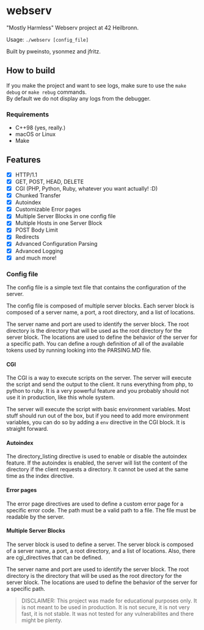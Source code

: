 # webserv


"Mostly Harmless" Webserv project at 42 Heilbronn.

Usage: `./webserv [config_file]`

Built by pweinsto, ysonmez and jfritz.

## How to build

If you make the project and want to see logs, make sure to use the `make debug` or `make rebug` commands.   
By default we do not display any logs from the debugger.

### Requirements

- C++98 (yes, really.)
- macOS or Linux
- Make

## Features

- [x] HTTP/1.1
- [x] GET, POST, HEAD, DELETE
- [x] CGI (PHP, Python, Ruby, whatever you want actually! :D)
- [x] Chunked Transfer
- [x] Autoindex
- [x] Customizable Error pages
- [x] Multiple Server Blocks in one config file
- [x] Multiple Hosts in one Server Block
- [x] POST Body Limit
- [x] Redirects
- [x] Advanced Configuration Parsing
- [x] Advanced Logging
- [x] and much more!

### Config file

The config file is a simple text file that contains the configuration of the server.

The config file is composed of multiple server blocks. Each server block is composed of a server name, a port, a root directory, and a list of locations.

The server name and port are used to identify the server block. The root directory is the directory that will be used as the root directory for the server block. The locations are used to define the behavior of the server for a specific path.
You can define a rough definition of all of the available tokens used by running looking into the PARSING.MD file.

#### CGI

The CGI is a way to execute scripts on the server. The server will execute the script and send the output to the client.
It runs everything from php, to python to ruby. It is a very powerful feature and you probably should not use it in production, like this whole system.

The server will execute the script with basic environment variables. Most stuff should run out of the box, but if you need to add more environment variables, you can do so by adding a `env` directive in the CGI block. It is straight forward.

#### Autoindex

The directory_listing directive is used to enable or disable the autoindex feature. If the autoindex is enabled, the server will list the content of the directory if the client requests a directory. It cannot be used at the same time as the index directive.

#### Error pages

The error page directives are used to define a custom error page for a specific error code. The path must be a valid path to a file. The file must be readable by the server.

#### Multiple Server Blocks

The server block is used to define a server. The server block is composed of a server name, a port, a root directory, and a list of locations. Also, there are cgi_directives that can be defined.

The server name and port are used to identify the server block. The root directory is the directory that will be used as the root directory for the server block. The locations are used to define the behavior of the server for a specific path.

> DISCLAIMER: This project was made for educational purposes only. It is not meant to be used in production. It is not secure, it is not very fast, it is not stable. It was not tested for any vulnerabilites and there might be plenty.
